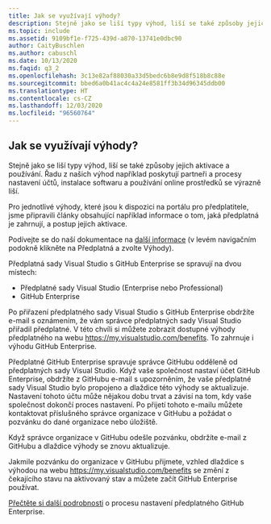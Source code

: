 ```yaml
---
title: Jak se využívají výhody?
description: Stejně jako se liší typy výhod, liší se také způsoby jejich aktivace a používání. Řadu z našich výhod například poskytují partneři...
ms.topic: include
ms.assetid: 9109bf1e-f725-439d-a870-13741e0dbc90
author: CaityBuschlen
ms.author: cabuschl
ms.date: 10/13/2020
ms.faqid: q3_2
ms.openlocfilehash: 3c13e82af88030a33d5bedc6b8e9d8f518b8c88e
ms.sourcegitcommit: bbed6a0b41ac4c4a24e8581ff3b34d96345ddb00
ms.translationtype: HT
ms.contentlocale: cs-CZ
ms.lasthandoff: 12/03/2020
ms.locfileid: "96560764"
---
```

## <a name="how-do-i-use-my-benefits"></a>Jak se využívají výhody?

Stejně jako se liší typy výhod, liší se také způsoby jejich aktivace a používání. Řadu z našich výhod například poskytují partneři a procesy nastavení účtů, instalace softwaru a používání online prostředků se výrazně liší.

Pro jednotlivé výhody, které jsou k dispozici na portálu pro předplatitele, jsme připravili články obsahující například informace o tom, jaká předplatná je zahrnují, a postup jejich aktivace.

Podívejte se do naší dokumentace na [další informace](https://docs.microsoft.com/visualstudio/subscriptions/whats-new-in-subscriptions) (v levém navigačním podokně klikněte na Předplatná a zvolte Výhody).

Předplatná sady Visual Studio s GitHub Enterprise se spravují na dvou místech:  
- Předplatné sady Visual Studio (Enterprise nebo Professional)  
- GitHub Enterprise  

Po přiřazení předplatného sady Visual Studio s GitHub Enterprise obdržíte e-mail s oznámením, že vám správce předplatných sady Visual Studio přiřadil předplatné. V této chvíli si můžete zobrazit dostupné výhody předplatného na webu <https://my.visualstudio.com/benefits>. To zahrnuje i výhodu GitHub Enterprise. 

Předplatné GitHub Enterprise spravuje správce GitHubu odděleně od předplatných sady Visual Studio. Když vaše společnost nastaví účet GitHub Enterprise, obdržíte z GitHubu e-mail s upozorněním, že vaše předplatné sady Visual Studio bylo propojeno a dlaždice této výhody se aktualizuje. Nastavení tohoto účtu může nějakou dobu trvat a závisí na tom, kdy vaše společnost dokončí proces nastavení. Po přijetí tohoto e-mailu můžete kontaktovat příslušného správce organizace v GitHubu a požádat o pozvánku do dané organizace nebo úložiště. 

Když správce organizace v GitHubu odešle pozvánku, obdržíte e-mail z GitHubu a dlaždice výhody se znovu aktualizuje. 

Jakmile pozvánku do organizace v GitHubu přijmete, vzhled dlaždice s výhodou na webu <https://my.visualstudio.com/benefits> se změní z čekajícího stavu na aktivovaný stav a můžete začít GitHub Enterprise používat. 

[Přečtěte si další podrobnosti](https://docs.microsoft.com/visualstudio/subscriptions/access-github) o procesu nastavení předplatného GitHub Enterprise. 
